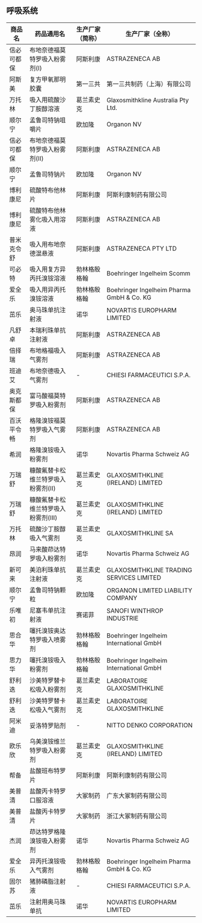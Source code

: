 ## 呼吸系统

| 商品名 | 药品通用名 | 生产厂家（简称） | 生产厂家（全称） |
|--------|------------|------------------|------------------|
| 信必可都保 | 布地奈德福莫特罗吸入粉雾剂(Ⅰ) | 阿斯利康 | ASTRAZENECA AB |
| 阿斯美 | 复方甲氧那明胶囊 | 第一三共 | 第一三共制药（上海）有限公司 |
| 万托林 | 吸入用硫酸沙丁胺醇溶液 | 葛兰素史克 | Glaxosmithkline Australia Pty Ltd. |
| 顺尔宁 | 孟鲁司特钠咀嚼片 | 欧加隆 | Organon NV |
| 信必可都保 | 布地奈德福莫特罗吸入粉雾剂(Ⅱ) | 阿斯利康 | ASTRAZENECA AB |
| 顺尔宁 | 孟鲁司特钠片 | 欧加隆 | Organon NV |
| 博利康尼 | 硫酸特布他林片 | 阿斯利康 | 阿斯利康制药有限公司 |
| 博利康尼 | 硫酸特布他林雾化吸入用溶液 | 阿斯利康 | ASTRAZENECA AB |
| 普米克令舒 | 吸入用布地奈德混悬液 | 阿斯利康 | ASTRAZENECA PTY LTD |
| 可必特 | 吸入用复方异丙托溴铵溶液 | 勃林格殷格翰 | Boehringer Ingelheim Scomm |
| 爱全乐 | 吸入用异丙托溴铵溶液 | 勃林格殷格翰 | Boehringer Ingelheim Pharma GmbH & Co. KG |
| 茁乐 | 奥马珠单抗注射液 | 诺华 | NOVARTIS EUROPHARM LIMITED |
| 凡舒卓 | 本瑞利珠单抗注射液 | 阿斯利康 | ASTRAZENECA AB |
| 倍择瑞 | 布地格福吸入气雾剂 | 阿斯利康 | ASTRAZENECA AB |
| 班迪艾 | 布地奈德吸入气雾剂 | - | CHIESI FARMACEUTICI S.P.A. |
| 奥克斯都保 | 富马酸福莫特罗吸入粉雾剂 | 阿斯利康 | ASTRAZENECA AB |
| 百沃平令畅 | 格隆溴铵福莫特罗吸入气雾剂 | 阿斯利康 | ASTRAZENECA AB |
| 希润 | 格隆溴铵吸入粉雾剂 | 诺华 | Novartis Pharma Schweiz AG |
| 万瑞舒 | 糠酸氟替卡松维兰特罗吸入粉雾剂(Ⅱ) | 葛兰素史克 | GLAXOSMITHKLINE (IRELAND) LIMITED |
| 万瑞舒 | 糠酸氟替卡松维兰特罗吸入粉雾剂(Ⅲ) | 葛兰素史克 | GLAXOSMITHKLINE (IRELAND) LIMITED |
| 万托林 | 硫酸沙丁胺醇吸入气雾剂 | 葛兰素史克 | GLAXOSMITHKLINE SA |
| 昂润 | 马来酸茚达特罗吸入粉雾剂 | 诺华 | Novartis Pharma Schweiz AG |
| 新可来 | 美泊利珠单抗注射液 | 葛兰素史克 | GLAXOSMITHKLINE TRADING SERVICES LIMITED |
| 顺尔宁 | 孟鲁司特钠颗粒 | 欧加隆 | ORGANON LIMITED LIABILITY COMPANY |
| 乐唯初 | 尼塞韦单抗注射液 | 赛诺菲 | SANOFI WINTHROP INDUSTRIE |
| 思合华 | 噻托溴铵奥达特罗吸入喷雾剂 | 勃林格殷格翰 | Boehringer Ingelheim International GmbH |
| 思力华 | 噻托溴铵吸入粉雾剂 | 勃林格殷格翰 | Boehringer Ingelheim International GmbH |
| 舒利迭 | 沙美特罗替卡松吸入粉雾剂 | 葛兰素史克 | LABORATOIRE GLAXOSMITHKLINE |
| 舒利迭 | 沙美特罗替卡松吸入气雾剂 | 葛兰素史克 | LABORATOIRE GLAXOSMITHKLINE |
| 阿米迪 | 妥洛特罗贴剂 | - | NITTO DENKO CORPORATION |
| 欧乐欣 | 乌美溴铵维兰特罗吸入粉雾剂 | 葛兰素史克 | GLAXOSMITHKLINE (IRELAND) LIMITED |
| 帮备 | 盐酸班布特罗片 | 阿斯利康 | 阿斯利康制药有限公司 |
| 美普清 | 盐酸丙卡特罗口服溶液 | 大冢制药 | 广东大冢制药有限公司 |
| 美普清 | 盐酸丙卡特罗片 | 大冢制药 | 浙江大冢制药有限公司 |
| 杰润 | 茚达特罗格隆溴铵吸入粉雾剂 | 诺华 | Novartis Pharma Schweiz AG |
| 爱全乐 | 异丙托溴铵吸入气雾剂 | 勃林格殷格翰 | Boehringer Ingelheim Pharma GmbH & Co. KG |
| 固尔苏 | 猪肺磷脂注射液 | - | CHIESI FARMACEUTICI S.P.A. |
| 茁乐 | 注射用奥马珠单抗 | 诺华 | NOVARTIS EUROPHARM LIMITED |
